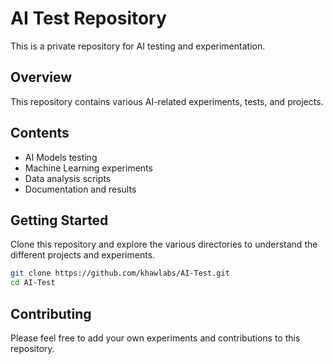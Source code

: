 # AI Test Repository

This is a private repository for AI testing and experimentation.

## Overview

This repository contains various AI-related experiments, tests, and projects.

## Contents

- AI Models testing
- Machine Learning experiments
- Data analysis scripts
- Documentation and results

## Getting Started

Clone this repository and explore the various directories to understand the different projects and experiments.

```bash
git clone https://github.com/khawlabs/AI-Test.git
cd AI-Test
```

## Contributing

Please feel free to add your own experiments and contributions to this repository.
